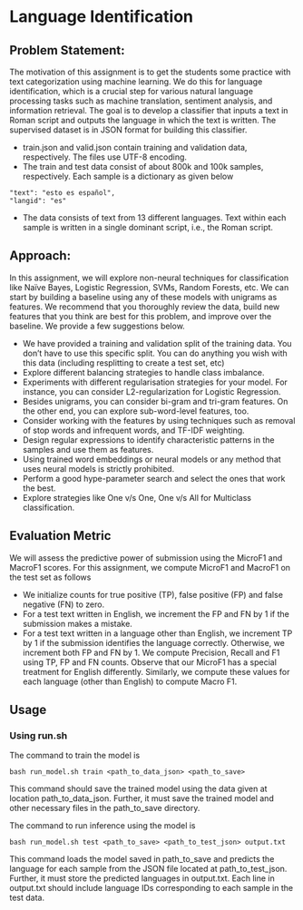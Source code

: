 # Language Identification
## Problem Statement:
The motivation of this assignment is to get the students some practice with text categorization using machine learning. We do this for language identification, which is a crucial step for various natural language processing tasks such as machine translation, sentiment analysis, and information retrieval.
The goal is to develop a classifier that inputs a text in Roman script and outputs the language in which the text is written. The supervised dataset is in JSON format for building this classifier.
* train.json and valid.json contain training and validation data, respectively. The files use UTF-8 encoding.
* The train and test data consist of about 800k and 100k samples, respectively. Each sample is a dictionary as given below
````
"text": "esto es español",
"langid": "es"
````
* The data consists of text from 13 different languages. Text within each sample is written in a single dominant script, i.e., the Roman script.

## Approach:
In this assignment, we will explore non-neural techniques for classification like Naïve Bayes, Logistic Regression, SVMs, Random Forests, etc. We can start by building a baseline using any of these models with unigrams as features. We recommend that you thoroughly review the data, build new features that you think are best for this problem, and improve over the baseline. We provide a few suggestions below.
* We have provided a training and validation split of the training data. You don’t have to use this specific split. You can do anything you wish with this data (including resplitting to create a test set, etc)
* Explore different balancing strategies to handle class imbalance.
* Experiments with different regularisation strategies for your model. For instance, you can consider  L2-regularization for Logistic Regression.
* Besides unigrams, you can consider bi-gram and tri-gram features. On the other end, you can explore sub-word-level features, too.
* Consider working with the features by using techniques such as removal of stop words and infrequent words, and TF-IDF weighting.
* Design regular expressions to identify characteristic patterns in the samples and use them as features.
* Using trained word embeddings or neural models or any method that uses neural models is strictly prohibited.
* Perform a good hype-parameter search and select the ones that work the best.
* Explore strategies like One v/s One, One v/s All for Multiclass classification.

## Evaluation Metric
We will assess the predictive power of submission using the MicroF1 and MacroF1 scores. For this assignment, we compute MicroF1 and MacroF1 on the test set as follows
* We initialize counts for true positive (TP), false positive (FP) and false negative (FN) to zero.
* For a test text written in English, we increment the FP and FN by 1 if the submission makes a mistake.
* For a test text written in a language other than English, we increment TP by 1 if the submission identifies the language correctly. Otherwise, we increment both FP and FN by 1.
We compute Precision, Recall and F1 using TP, FP and FN counts. Observe that our MicroF1 has a special treatment for English differently. Similarly, we compute these values for each language (other than English) to compute Macro F1.

## Usage
### Using run.sh
The command to train the model is
````
bash run_model.sh train <path_to_data_json> <path_to_save>
````
This command should save the trained model using the data given at location path_to_data_json. Further, it must save the trained model and other necessary files in the path_to_save directory.

The command to run inference using the model is
````
bash run_model.sh test <path_to_save> <path_to_test_json> output.txt
````
This command loads the model saved in path_to_save and predicts the language for each sample from the JSON file located at path_to_test_json. Further, it must store the predicted languages in output.txt. Each line in output.txt should include language IDs corresponding to each sample in the test data.
